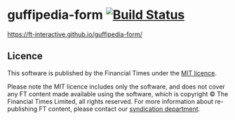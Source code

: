 # guffipedia-form [![Build Status][travis-image]][travis-url]

https://ft-interactive.github.io/guffipedia-form/

[travis-url]: https://travis-ci.org/ft-interactive/guffipedia-form
[travis-image]: https://travis-ci.org/ft-interactive/guffipedia-form.svg

## Licence
This software is published by the Financial Times under the [MIT licence](http://opensource.org/licenses/MIT). 

Please note the MIT licence includes only the software, and does not cover any FT content made available using the software, which is copyright &copy; The Financial Times Limited, all rights reserved. For more information about re-publishing FT content, please contact our [syndication department](http://syndication.ft.com/).
